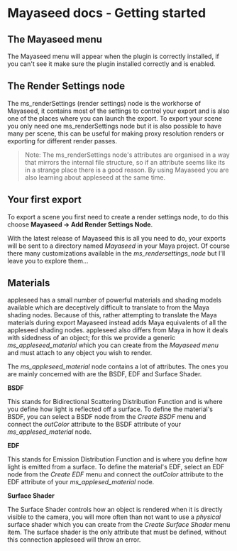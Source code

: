 Mayaseed docs - Getting started
===============================


The Mayaseed menu
-----------------

The Mayaseed menu will appear when the plugin is correctly installed, if you can't see it make sure the plugin installed correctly and is enabled.


The Render Settings node
------------------------

The ms\_renderSettings (render settings) node is the workhorse of Mayaseed, it contains most of the settings to control your export and is also one of the places where you can launch the export. To export your scene you only need one ms\_renderSettings node but it is also possible to have many per scene, this can be useful for making proxy resolution renders or exporting for different render passes. 

>Note: The ms_renderSettings node's attributes are organised in a way that mirrors the internal file structure, so if an attribute seems like its in a strange place there is a good reason. By using Mayaseed you are also learning about appleseed at the same time.

Your first export
-----------------

To export a scene you first need to create a render settings node, to do this choose **Mayaseed -> Add Render Settings Node**.

With the latest release of Mayaseed this is all you need to do, your exports will be sent to a directory named *Mayaseed* in your Maya project. Of course there many customizations available in the *ms\_rendersettings\_node* but I'll leave you to explore them…

Materials
---------

appleseed has a small number of powerful materials and shading models available which are deceptively difficult to translate to from the Maya shading nodes. Because of this, rather attempting to translate the Maya materials during export Mayaseed instead adds Maya equivalents of all the appleseed shading nodes. appleseed also differs from Maya in how it deals with sidedness of an object; for this we provide a generic *ms\_appleseed\_material* which you can create from the *Mayaseed menu* and must attach to any object you wish to render. 

The *ms\_appleseed\_material* node contains a lot of attributes. The ones you are mainly concerned with are the BSDF, EDF and Surface Shader. 

**BSDF**

This stands for Bidirectional Scattering Distribution Function and is where you define how light is reflected off a surface. To define the material's BSDF, you can select a BSDF node from the *Create BSDF* menu and connect the *outColor* attribute to the BSDF attribute of your *ms\_applesed\_material* node.

**EDF**

This stands for Emission Distribution Function and is where you define how light is emitted from a surface. To define the material's EDF, select an EDF node from the *Create EDF* menu and connect the *outColor* attribute to the EDF attribute of your *ms\_applesed\_material* node.

**Surface Shader**

The Surface Shader controls how an object is rendered when it is directly visible to the camera, you will more often than not want to use a *physical* surface shader which you can create from the *Create Surface Shader* menu item. The surface shader is the only attribute that must be defined, without this connection appleseed will throw an error. 
